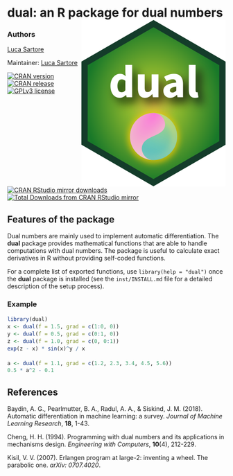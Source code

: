 # dual: an R package for dual numbers <img src="man/figures/logo.svg" align="right" alt="dual logo" />

### Authors
[Luca Sartore](mailto://drwolf85@gmail.com)

Maintainer: [Luca Sartore](mailto://drwolf85@gmail.com)

[![CRAN version](https://www.r-pkg.org/badges/version/dual)](https://cran.r-project.org/package=dual)
[![CRAN release](https://www.r-pkg.org/badges/ago/dual)](https://cran.r-project.org/package=dual)
[![GPLv3 license](https://img.shields.io/badge/License-GPLv3-yellow.svg)](https://perso.crans.org/besson/LICENSE.html)
[![CRAN RStudio mirror downloads](https://cranlogs.r-pkg.org/badges/dual)](https://www.r-pkg.org/pkg/dual)
[![Total Downloads from CRAN RStudio mirror](https://cranlogs.r-pkg.org/badges/grand-total/dual?color=orange)](https://CRAN.R-project.org/package=dual)

## Features of the package
Dual numbers are mainly used to implement automatic differentiation. The 
**dual** package provides mathematical functions that are able to handle 
computations with dual numbers. The package is useful to calculate exact 
derivatives in R without providing self-coded functions.

For a complete list of exported functions, use `library(help = "dual")` 
once the **dual** package is installed (see the `inst/INSTALL.md` file 
for a detailed description of the setup process).

### Example
```R
library(dual)
x <- dual(f = 1.5, grad = c(1:0, 0))
y <- dual(f = 0.5, grad = c(0:1, 0))
z <- dual(f = 1.0, grad = c(0, 0:1))
exp(z - x) * sin(x)^y / x

a <- dual(f = 1.1, grad = c(1.2, 2.3, 3.4, 4.5, 5.6))
0.5 * a^2 - 0.1
```

## References

Baydin, A. G., Pearlmutter, B. A., Radul, A. A., & Siskind, J. M. (2018). Automatic differentiation in machine learning: a survey. *Journal of Machine Learning Research*, **18**, 1-43.

Cheng, H. H. (1994). Programming with dual numbers and its applications in mechanisms design. *Engineering with Computers*, **10**(4), 212-229.

Kisil, V. V. (2007). Erlangen program at large-2: inventing a wheel. The parabolic one. *arXiv: 0707.4020*.

